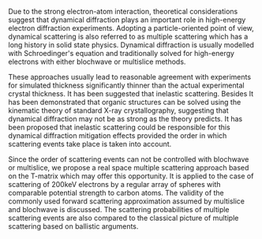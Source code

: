 Due to the strong electron-atom interaction, theoretical considerations suggest that dynamical diffraction plays an important role in high-energy electron diffraction experiments. Adopting a particle-oriented point of view, dynamical scattering is also referred to as multiple scattering which has a long history in solid state physics. Dynamical diffraction is usually modelled with Schroedinger's equation and traditionally solved for high-energy electrons with either blochwave or multislice methods.

These approaches usually lead to reasonable agreement with experiments for simulated thickness significantly thinner than the actual experimental crystal thickness. It has been suggested that inelastic scattering. Besides It has been demonstrated that organic structures can be solved using the kinematic theory of standard X-ray crystallography, suggesting that dynamical diffraction may not be as strong as the theory predicts. It has been proposed that inelastic scattering could be responsible for this dynamical diffraction mitigation effects provided the order in which scattering events take place is taken into account.

Since the order of scattering events can not be controlled with blochwave or multislice, we propose a real space multiple scattering approach based on the T-matrix which may offer this opportunity. It is applied to the case of scattering of 200keV electrons by a regular array of spheres with comparable potential strength to carbon atoms. The validity of the commonly used forward scattering approximation assumed by multislice and blochwave is discussed. The scattering probabilities of multiple scattering events are also compared to the classical picture of multiple scattering based on ballistic arguments. 

